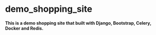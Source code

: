 # demo_shopping_site
#### This is a demo shopping site that built with Django, Bootstrap, Celery, Docker and Redis.
